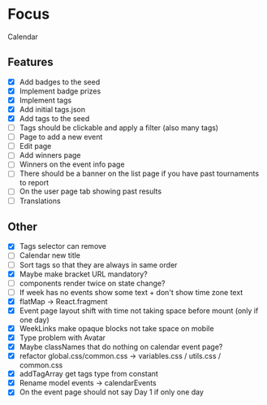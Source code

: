 # Focus

Calendar

## Features

- [x] Add badges to the seed
- [x] Implement badge prizes
- [x] Implement tags
- [x] Add initial tags.json
- [x] Add tags to the seed
- [ ] Tags should be clickable and apply a filter (also many tags)
- [ ] Page to add a new event
- [ ] Edit page
- [ ] Add winners page
- [ ] Winners on the event info page
- [ ] There should be a banner on the list page if you have past tournaments to report
- [ ] On the user page tab showing past results
- [ ] Translations

## Other

- [x] Tags selector can remove
- [ ] Calendar new title
- [ ] Sort tags so that they are always in same order
- [x] Maybe make bracket URL mandatory?
- [ ] components render twice on state change?
- [ ] If week has no events show some text + don't show time zone text
- [x] flatMap -> React.fragment
- [x] Event page layout shift with time not taking space before mount (only if one day)
- [x] WeekLinks make opaque blocks not take space on mobile
- [x] Type problem with Avatar
- [x] Maybe classNames that do nothing on calendar event page?
- [x] refactor global.css/common.css -> variables.css / utils.css / common.css
- [x] addTagArray get tags type from constant
- [x] Rename model events -> calendarEvents
- [x] On the event page should not say Day 1 if only one day
